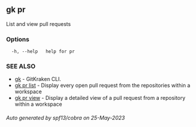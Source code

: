 ## gk pr

List and view pull requests

### Options

```
  -h, --help   help for pr
```

### SEE ALSO

* [gk](gk.md)	 - GitKraken CLI.
* [gk pr list](gk_pr_list.md)	 - Display every open pull request from the repositories within a workspace
* [gk pr view](gk_pr_view.md)	 - Display a detailed view of a pull request from a repository within a workspace

###### Auto generated by spf13/cobra on 25-May-2023
